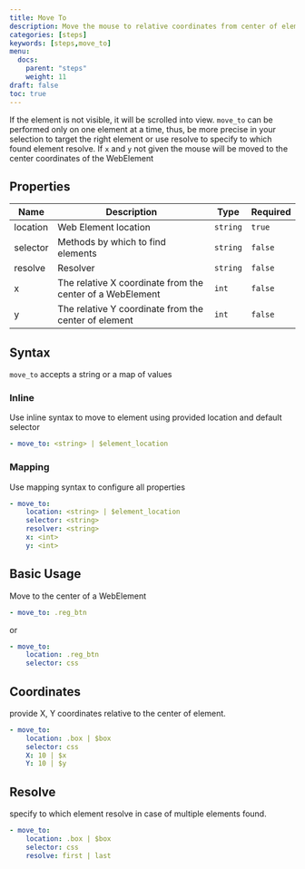 ```yaml
---
title: Move To
description: Move the mouse to relative coordinates from center of element
categories: [steps]
keywords: [steps,move_to]
menu:
  docs:
    parent: "steps"
    weight: 11
draft: false
toc: true    
---
```


If the element is not visible, it will be scrolled into view. `move_to` can be performed only on one element at a time, thus, be more precise in your selection to target the right element or use resolve to specify to which found element resolve. If `x` and `y` not given the mouse will be moved to the center coordinates of the WebElement

## Properties

Name|Description|Type|Required
---|---|---|---
location|Web Element location|`string`|`true`
selector|Methods by which to find elements|`string`|`false`
resolve|Resolver|`string`|`false`
x|The relative X coordinate from the center of a WebElement|`int`|`false`
y|The relative Y coordinate from the center of element|`int`|`false`

## Syntax

`move_to` accepts a string or a map of values

### Inline

Use inline syntax to move to element using provided location and default selector

```yaml
- move_to: <string> | $element_location
```

### Mapping

Use mapping syntax to configure all properties

```yaml
- move_to:
    location: <string> | $element_location
    selector: <string>
    resolver: <string>
    x: <int>
    y: <int>
```

## Basic Usage

Move to the center of a WebElement

```yaml
- move_to: .reg_btn
```

or

```yaml
- move_to:
    location: .reg_btn
    selector: css
```

## Coordinates

provide X, Y coordinates relative to the center of element.
```yaml
- move_to:
    location: .box | $box
    selector: css
    X: 10 | $x
    Y: 10 | $y

```

## Resolve

specify to which element resolve in case of multiple elements found.
```yaml
- move_to:
    location: .box | $box
    selector: css
    resolve: first | last

```
